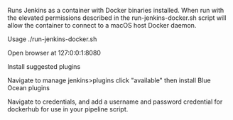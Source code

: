 Runs Jenkins as a container with Docker binaries installed. When run with the elevated permissions described in the run-jenkins-docker.sh script will allow the container to connect to a macOS host Docker daemon. 

Usage
./run-jenkins-docker.sh

Open browser at 127:0:0:1:8080

Install suggested plugins

Navigate to manage jenkins>plugins click "available" then install Blue Ocean plugins

Navigate to credentials, and add a username and password credential for dockerhub for use in your pipeline script. 

